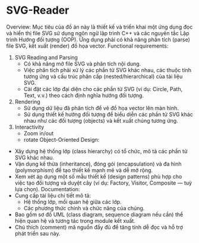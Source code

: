 ﻿# SVG-Reader

Overview:
Mục tiêu của đồ án này là thiết kế và triển khai một ứng dụng đọc và hiển thị file SVG sử dụng ngôn ngữ lập trình C++ và các nguyên tắc Lập trình Hướng đối tượng (OOP). Ứng dụng phải có khả năng phân tích (parse) file SVG, kết xuất (render) đồ họa vector.
Functional requirements: 
1. SVG Reading and Parsing
   - Có  khả năng mở file SVG và phân tích nội dung.
   - Việc phân tích phải xử lý các phần tử SVG khác nhau, các thuộc tính tương ứng và cấu trúc phân cấp (nested/hierarchical) của tài liệu SVG.
   - Cài đặt các lớp đại diện cho các phần tử SVG (ví dụ: Circle, Path, Text, v.v.) theo cách định nghĩa hướng đối tượng.
2. Rendering
   - Sử dụng dữ liệu đã phân tích để vẽ đồ họa vector lên màn hình.
   - Sử dụng thiết kế hướng đối tượng để biểu diễn các phần tử SVG khác nhau như các đối tượng (objects) và kết xuất chúng tương ứng.
3. Interactivity
   - Zoom in/out
   - rotate
Object-Oriented Design:
 - Xây dựng hệ thống lớp (class hierarchy) có tổ chức, mô tả các phần tử SVG khác nhau.
 - Vận dụng kế thừa (inheritance), đóng gói (encapsulation) và đa hình (polymorphism) để tạo thiết kế mạnh mẽ và dễ mở rộng.
 - Xem xét áp dụng một số mẫu thiết kế (design patterns) phù hợp cho việc tạo đối tượng và duyệt cây (ví dụ: Factory, Visitor, Composite — tuỳ lựa chọn).
Documentation:
- Cung cấp tài liệu chi tiết mô tả:
  + Hệ thống lớp, mối quan hệ giữa các lớp.
  + Các phương thức chính và chức năng của chúng.
- Bao gồm sơ đồ UML (class diagram, sequence diagram nếu cần) thể hiện quan hệ và tương tác trong module kết xuất.
- Chú thích (comment) mã nguồn đầy đủ để tăng tính dễ đọc và hỗ trợ phát triển sau này.
